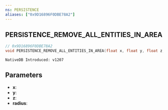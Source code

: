 ```yaml
---
ns: PERSISTENCE
aliases: ["0x9D16896F0DBE78A2"]
---
```

## PERSISTENCE_REMOVE_ALL_ENTITIES_IN_AREA

```c
// 0x9D16896F0DBE78A2
void PERSISTENCE_REMOVE_ALL_ENTITIES_IN_AREA(float x, float y, float z, float radius);
```

```
NativeDB Introduced: v1207
```

## Parameters
* **x**:
* **y**:
* **z**:
* **radius**:

